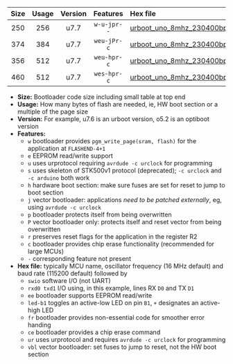 |Size|Usage|Version|Features|Hex file|
|:-:|:-:|:-:|:-:|:--|
|250|256|u7.7|`w-u-jpr--`|[urboot_uno_8mhz_230400bps_swio_rxd0_txd1_led+b5_ur_vbl.hex](https://raw.githubusercontent.com/stefanrueger/urboot.hex/main/boards/uno/fcpu_8mhz/230400_bps/urboot_uno_8mhz_230400bps_swio_rxd0_txd1_led+b5_ur_vbl.hex)|
|374|384|u7.7|`weu-jPr-c`|[urboot_uno_8mhz_230400bps_swio_rxd0_txd1_ee_led+b5_fr_ce_ur_vbl.hex](https://raw.githubusercontent.com/stefanrueger/urboot.hex/main/boards/uno/fcpu_8mhz/230400_bps/urboot_uno_8mhz_230400bps_swio_rxd0_txd1_ee_led+b5_fr_ce_ur_vbl.hex)|
|356|512|u7.7|`weu-hpr-c`|[urboot_uno_8mhz_230400bps_swio_rxd0_txd1_ee_led+b5_fr_ce_ur.hex](https://raw.githubusercontent.com/stefanrueger/urboot.hex/main/boards/uno/fcpu_8mhz/230400_bps/urboot_uno_8mhz_230400bps_swio_rxd0_txd1_ee_led+b5_fr_ce_ur.hex)|
|460|512|u7.7|`wes-hpr-c`|[urboot_uno_8mhz_230400bps_swio_rxd0_txd1_ee_led+b5_fr_ce.hex](https://raw.githubusercontent.com/stefanrueger/urboot.hex/main/boards/uno/fcpu_8mhz/230400_bps/urboot_uno_8mhz_230400bps_swio_rxd0_txd1_ee_led+b5_fr_ce.hex)|

- **Size:** Bootloader code size including small table at top end
- **Usage:** How many bytes of flash are needed, ie, HW boot section or a multiple of the page size
- **Version:** For example, u7.6 is an urboot version, o5.2 is an optiboot version
- **Features:**
  + `w` bootloader provides `pgm_write_page(sram, flash)` for the application at `FLASHEND-4+1`
  + `e` EEPROM read/write support
  + `u` uses urprotocol requiring `avrdude -c urclock` for programming
  + `s` uses skeleton of STK500v1 protocol (deprecated); `-c urclock` and `-c arduino` both work
  + `h` hardware boot section: make sure fuses are set for reset to jump to boot section
  + `j` vector bootloader: applications *need to be patched externally*, eg, using `avrdude -c urclock`
  + `p` bootloader protects itself from being overwritten
  + `P` vector bootloader only: protects itself and reset vector from being overwritten
  + `r` preserves reset flags for the application in the register R2
  + `c` bootloader provides chip erase functionality (recommended for large MCUs)
  + `-` corresponding feature not present
- **Hex file:** typically MCU name, oscillator frequency (16 MHz default) and baud rate (115200 default) followed by
  + `swio` software I/O (not UART)
  + `rxd0 txd1` I/O using, in this example, lines RX `D0` and TX `D1`
  + `ee` bootloader supports EEPROM read/write
  + `led-b1` toggles an active-low LED on pin `B1`, `+` designates an active-high LED
  + `fr` bootloader provides non-essential code for smoother error handing
  + `ce` bootloader provides a chip erase command
  + `ur` uses urprotocol and requires `avrdude -c urclock` for programming
  + `vbl` vector bootloader: set fuses to jump to reset, not the HW boot section
